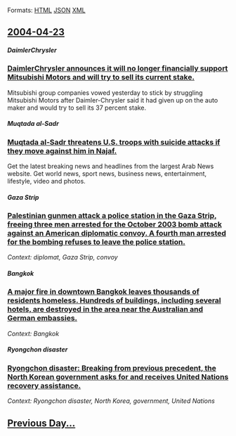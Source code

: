 
Formats: [HTML](2004/04/23/index.html)  [JSON](2004/04/23/index.json)  [XML](2004/04/23/index.xml)  

## [2004-04-23](/news/2004/04/23/index.md)

##### DaimlerChrysler
### [ DaimlerChrysler announces it will no longer financially support Mitsubishi Motors and will try to sell its current stake. ](/news/2004/04/23/daimlerchrysler-announces-it-will-no-longer-financially-support-mitsubishi-motors-and-will-try-to-sell-its-current-stake.md)
Mitsubishi group companies vowed yesterday to stick by struggling Mitsubishi Motors after Daimler-Chrysler said it had given up on the auto maker and would try to sell its 37 percent stake.

##### Muqtada al-Sadr
### [ Muqtada al-Sadr threatens U.S. troops with suicide attacks if they move against him in Najaf. ](/news/2004/04/23/muqtada-al-sadr-threatens-u-s-troops-with-suicide-attacks-if-they-move-against-him-in-najaf.md)
Get the latest breaking news and headlines from the largest Arab News website. Get world news, sport news, business news, entertainment, lifestyle, video and photos.

##### Gaza Strip
### [ Palestinian gunmen attack a police station in the Gaza Strip, freeing three men arrested for the October 2003 bomb attack against an American diplomatic convoy. A fourth man arrested for the bombing refuses to leave the police station. ](/news/2004/04/23/palestinian-gunmen-attack-a-police-station-in-the-gaza-strip-freeing-three-men-arrested-for-the-october-2003-bomb-attack-against-an-americ.md)
_Context: diplomat, Gaza Strip, convoy_

##### Bangkok
### [ A major fire in downtown Bangkok leaves thousands of residents homeless. Hundreds of buildings, including several hotels, are destroyed in the area near the Australian and German embassies. ](/news/2004/04/23/a-major-fire-in-downtown-bangkok-leaves-thousands-of-residents-homeless-hundreds-of-buildings-including-several-hotels-are-destroyed-in.md)
_Context: Bangkok_

##### Ryongchon disaster
### [ Ryongchon disaster: Breaking from previous precedent, the North Korean government asks for and receives United Nations recovery assistance. ](/news/2004/04/23/ryongchon-disaster-breaking-from-previous-precedent-the-north-korean-government-asks-for-and-receives-united-nations-recovery-assistance.md)
_Context: Ryongchon disaster, North Korea, government, United Nations_

## [Previous Day...](/news/2004/04/22/index.md)

